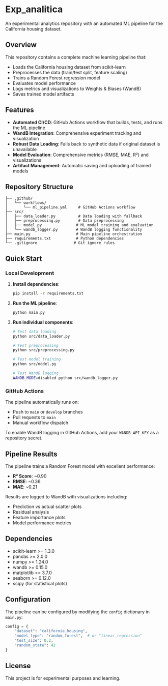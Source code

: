 # Exp_analitica

An experimental analytics repository with an automated ML pipeline for the California housing dataset.

## Overview

This repository contains a complete machine learning pipeline that:
- Loads the California housing dataset from scikit-learn
- Preprocesses the data (train/test split, feature scaling)
- Trains a Random Forest regression model
- Evaluates model performance
- Logs metrics and visualizations to Weights & Biases (WandB)
- Saves trained model artifacts

## Features

- **Automated CI/CD**: GitHub Actions workflow that builds, tests, and runs the ML pipeline
- **WandB Integration**: Comprehensive experiment tracking and visualization
- **Robust Data Loading**: Falls back to synthetic data if original dataset is unavailable
- **Model Evaluation**: Comprehensive metrics (RMSE, MAE, R²) and visualizations
- **Artifact Management**: Automatic saving and uploading of trained models

## Repository Structure

```
├── .github/
│   └── workflows/
│       └── ml_pipeline.yml     # GitHub Actions workflow
├── src/
│   ├── data_loader.py          # Data loading with fallback
│   ├── preprocessing.py        # Data preprocessing
│   ├── model.py               # ML model training and evaluation
│   └── wandb_logger.py        # WandB logging functionality
├── main.py                    # Main pipeline orchestration
├── requirements.txt           # Python dependencies
└── .gitignore                # Git ignore rules
```

## Quick Start

### Local Development

1. **Install dependencies**:
   ```bash
   pip install -r requirements.txt
   ```

2. **Run the ML pipeline**:
   ```bash
   python main.py
   ```

3. **Run individual components**:
   ```bash
   # Test data loading
   python src/data_loader.py
   
   # Test preprocessing
   python src/preprocessing.py
   
   # Test model training
   python src/model.py
   
   # Test WandB logging
   WANDB_MODE=disabled python src/wandb_logger.py
   ```

### GitHub Actions

The pipeline automatically runs on:
- Push to `main` or `develop` branches
- Pull requests to `main`
- Manual workflow dispatch

To enable WandB logging in GitHub Actions, add your `WANDB_API_KEY` as a repository secret.

## Pipeline Results

The pipeline trains a Random Forest model with excellent performance:
- **R² Score**: ~0.90
- **RMSE**: ~0.36
- **MAE**: ~0.21

Results are logged to WandB with visualizations including:
- Prediction vs actual scatter plots
- Residual analysis
- Feature importance plots
- Model performance metrics

## Dependencies

- scikit-learn >= 1.3.0
- pandas >= 2.0.0
- numpy >= 1.24.0
- wandb >= 0.15.0
- matplotlib >= 3.7.0
- seaborn >= 0.12.0
- scipy (for statistical plots)

## Configuration

The pipeline can be configured by modifying the `config` dictionary in `main.py`:

```python
config = {
    "dataset": "california_housing",
    "model_type": "random_forest",  # or "linear_regression"
    "test_size": 0.2,
    "random_state": 42
}
```

## License

This project is for experimental purposes and learning.